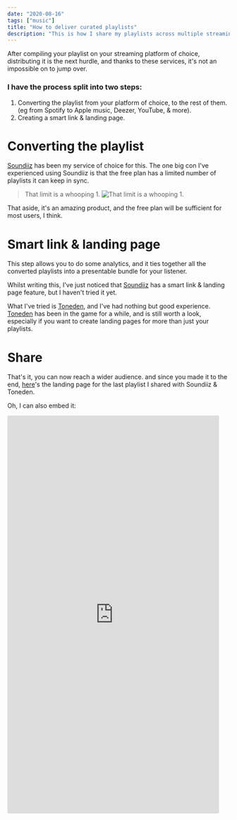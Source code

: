 ```yaml
---
date: "2020-08-16"
tags: ["music"]
title: "How to deliver curated playlists"
description: "This is how I share my playlists across multiple streaming services, with minimal effort, for free."
---
```

After compiling your playlist on your streaming platform of choice, distributing it is the next hurdle, and thanks to these services, it's not an impossible on to jump over. 

### I have the process split into two steps:

1. Converting the playlist from your platform of choice, to the rest of them. (eg from Spotify to Apple music, Deezer, YouTube, & more).
2. Creating a smart link & landing page.


# Converting the playlist

[Soundiiz](https://soundiiz.com/) has been my service of choice for this. The one big con I've experienced using Soundiiz is that the free plan has a limited number of playlists it can keep in sync. 

> That limit is a whooping 1.
> ![That limit is a whooping 1.](https://media.giphy.com/media/xT77XTpyEzJ4OJO06c/giphy.gif) 

That aside, it's an amazing product, and the free plan will be sufficient for most users, I think.


# Smart link & landing page

This step allows you to do some analytics, and it ties together all the converted playlists into a presentable bundle for your listener.

Whilst writing this, I've just noticed that [Soundiiz](https://soundiiz.com/) has a smart link & landing page feature, but I haven't tried it yet.

What I've tried is [Toneden](https://www.toneden.io/), and I've had nothing but good experience. [Toneden](https://www.toneden.io/) has been in the game for a while, and is still worth a look, especially if you want to create landing pages for more than just your playlists.


# Share 

That's it, you can now reach a wider audience. and since you made it to the end, [here](https://goosebumps.fanlink.to/guestmix)'s the landing page for the last playlist I shared with Soundiiz & Toneden.

<span class="">Oh, I can also embed it:</span>

<iframe class="" src="https://goosebumps.fanlink.to/guestmix?embed=true" allowfullscreen style="border-radius:3px" frameborder="0" height="900" width="480"></iframe>